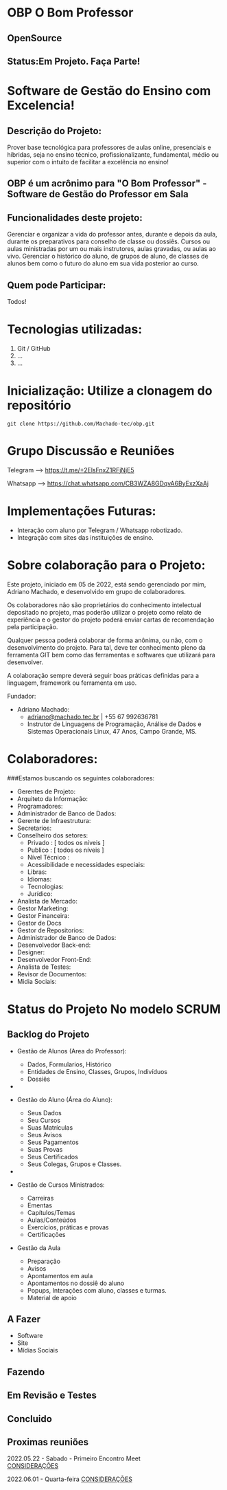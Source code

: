 # OBP O Bom Professor 
## OpenSource 
## Status:Em Projeto. Faça Parte!

# Software de Gestão do Ensino com Excelencia! 

## Descrição do Projeto: 
Prover base tecnológica para professores de aulas online, presenciais e híbridas, seja no ensino técnico, profissionalizante, fundamental, médio ou superior com o intuito de facilitar a excelência no ensino! 

## OBP é um acrônimo para "O Bom Professor" - Software de Gestão do Professor em Sala

## Funcionalidades deste projeto: 

Gerenciar e organizar a vida do professor antes, durante e depois da aula, durante os preparativos para conselho de classe ou dossiês. Cursos ou aulas ministradas por um ou mais instrutores, aulas gravadas, ou aulas ao vivo. Gerenciar o histórico do aluno, de grupos de aluno, de classes de alunos bem como o futuro do aluno em sua vida posterior ao curso.

## Quem pode Participar:
Todos! 

# Tecnologias utilizadas:

1. Git / GitHub
2. ...
3. ...


# Inicialização: Utilize a clonagem do repositório

    git clone https://github.com/Machado-tec/obp.git

# Grupo Discussão e Reuniões

  Telegram --> https://t.me/+2ElsFnxZ1RFjNjE5

  Whatsapp --> https://chat.whatsapp.com/CB3WZA8GDqvA6ByExzXaAj


# Implementações Futuras:

- Interação com aluno por Telegram / Whatsapp robotizado. 
- Integração com sites das instituições de ensino.
  
# Sobre colaboração para o Projeto: 

Este projeto, iniciado em 05 de 2022, está sendo gerenciado por mim, Adriano Machado, e desenvolvido em grupo de colaboradores. 

Os colaboradores não são proprietários do conhecimento intelectual depositado no projeto, mas poderão utilizar o projeto como relato de experiência e o gestor do projeto poderá enviar cartas de recomendação pela participação.     

Qualquer pessoa poderá colaborar de forma anônima, ou não, com o desenvolvimento do projeto. Para tal, deve ter conhecimento pleno da ferramenta GIT bem como das ferramentas e softwares que utilizará para desenvolver. 
    
A colaboração sempre deverá seguir boas práticas definidas para a linguagem, framework ou ferramenta em uso. 

Fundador: 
- Adriano Machado: 
  - adriano@machado.tec.br | +55 67 992636781
  - Instrutor de Linguagens de Programação, Análise de Dados e Sistemas Operacionais Linux, 47 Anos, Campo Grande, MS. 


# Colaboradores: 

###Estamos buscando os seguintes colaboradores:
- Gerentes de Projeto:
- Arquiteto da Informação:
- Programadores:
- Administrador de Banco de Dados:
- Gerente de Infraestrutura:
- Secretarios:
- Conselheiro dos setores:
  - Privado : [ todos os níveis ]
  - Publico : [ todos os níveis ]
  - Nível Técnico :
  - Acessibilidade e necessidades especiais: 
  - Libras: 
  - Idiomas: 
  - Tecnologias: 
  - Jurídico:
- Analista de Mercado: 
- Gestor Marketing:
- Gestor Financeira: 
- Gestor de Docs 
- Gestor de Repositorios: 
- Administrador de Banco de Dados: 
- Desenvolvedor Back-end:
- Designer: 
- Desenvolvedor Front-End:
- Analista de Testes:
- Revisor de Documentos: 
- Midia Sociais: 


# Status do Projeto No modelo SCRUM

## Backlog do Projeto

- Gestão de Alunos (Area do Professor):
  - Dados, Formularios, Histórico
  - Entidades de Ensino, Classes, Grupos, Indivíduos
  - Dossiês 
- 
- Gestão do Aluno (Área do Aluno):
  - Seus Dados
  - Seu Cursos
  - Suas Matrículas
  - Seus Avisos
  - Seus Pagamentos
  - Suas Provas 
  - Seus Certificados
  - Seus Colegas, Grupos e Classes. 
- 
- Gestão de Cursos Ministrados:
  - Carreiras
  - Ementas
  - Capítulos/Temas
  - Aulas/Conteúdos
  - Exercícios, práticas e provas
  - Certificações
  
- Gestão da Aula
  - Preparação
  - Avisos
  - Apontamentos em aula
  - Apontamentos no dossiê do aluno
  - Popups, Interações com aluno, classes e turmas.
  - Material de apoio 

## A Fazer

- Software
- Site
- Mídias Sociais


## Fazendo

## Em Revisão e Testes

## Concluido


## Proximas reuniões

2022.05.22 - Sabado - Primeiro Encontro Meet  
[CONSIDERAÇÕES](docs/meets/2022-05-22.md)

2022.06.01 - Quarta-feira
[CONSIDERAÇÕES](docs/meets/2022-06-01.md)
